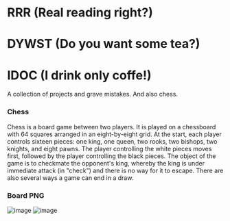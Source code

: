 # RRR (Real reading right?)
# DYWST (Do you want some tea?)
# IDOC (I drink only coffe!)
A collection of projects and grave mistakes.
And also chess.

### Chess

Chess is a board game between two players.
It is played on a chessboard with 64 squares arranged in an eight-by-eight grid. At the start, each player controls sixteen pieces: one king, one queen, two rooks, two bishops, two knights, and eight pawns. The player controlling the white pieces moves first, followed by the player controlling the black pieces. The object of the game is to checkmate the opponent's king, whereby the king is under immediate attack (in "check") and there is no way for it to escape. There are also several ways a game can end in a draw. 

### Board PNG



![image](https://i.insider.com/5d124f9a9c5101048e440825?width=700&format=jpeg&auto=webp)
![image](https://www.womeninoptometry.com/wp-content/uploads/2023/02/beast.webp)
